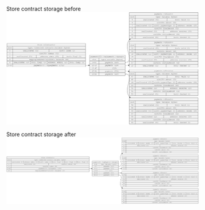 Store contract storage before
![Alt text](StoreBefore.png)

Store contract storage after
![Alt text](StoreAfter.png)